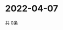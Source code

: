 # 2022-04-07
  共 0条

  <!-- BEGIN -->
  <!-- 最后更新时间Thu Apr 07 2022 16:07:29 GMT+0000 (Coordinated Universal Time) -->
  
  <!-- END -->
  
  